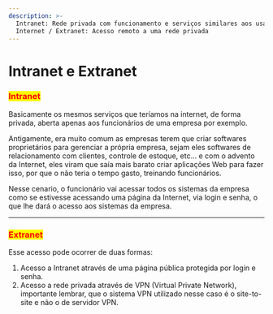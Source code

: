 ```yaml
---
description: >-
  Intranet: Rede privada com funcionamento e serviços similares aos usados na
  Internet / Extranet: Acesso remoto a uma rede privada
---
```


# Intranet e Extranet

### <mark style="color:red;">Intranet</mark>

Basicamente os mesmos serviços que teríamos na internet, de forma privada, aberta apenas aos funcionários de uma empresa por exemplo.

Antigamente, era muito comum as empresas terem que criar softwares proprietários para gerenciar a própria empresa, sejam eles softwares de relacionamento com clientes, controle de estoque, etc... e com o advento da Internet, eles viram que saía mais barato criar aplicações Web para fazer isso, por que o não teria o tempo gasto, treinando funcionários.

Nesse cenario, o funcionário vai acessar todos os sistemas da empresa como se estivesse acessando uma página da Internet, via login e senha, o que lhe dará o acesso aos sistemas da empresa.

***

### <mark style="color:red;">Extranet</mark>

Esse acesso pode ocorrer de duas formas:

1. Acesso a Intranet através de uma página pública protegida por login e senha.
2. Acesso a rede privada através de VPN (Virtual Private Network), importante lembrar, que o sistema VPN utilizado nesse caso é o site-to-site e não o de servidor VPN.
